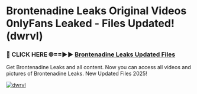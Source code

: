 # Brontenadine Leaks Original Videos 0nlyFans Leaked - Files Updated! (dwrvl)

<h3>🔴 CLICK HERE 🌐==►► <a href="https://tinyurl.com/2jnfzry5" rel="nofollow">Brontenadine Leaks Updated Files</a></h3>

Get Brontenadine Leaks and all content. Now you can access all videos and pictures of Brontenadine Leaks. New Updated Files 2025!

[![dwrvl](https://i.imgur.com/GyGTBgg.gif)](https://tinyurl.com/2jnfzry5)
